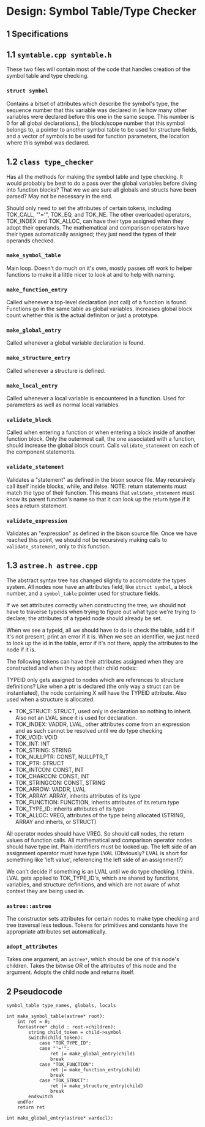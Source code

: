 # Design: Symbol Table/Type Checker

## 1 Specifications

## 1.1 `symtable.cpp symtable.h`
These two files will contain most of the code that handles creation
of the symbol table and type checking.

### `struct symbol`
Contains a bitset of attributes which describe the symbol's type,
the sequence number that this variable was declared in (ie how many
other variables were declared before this one in the same scope. This
number is 0 for all global declarations.), the block/scope number that
this symbol belongs to, a pointer to another symbol table to be used
for structure fields, and a vector of symbols to be used for function
parameters, the location where this symbol was declared.

## 1.2 `class type_checker`
Has all the methods for making the symbol table and type checking.
It would probably be best to do a pass over the global variables before
diving into function blocks? That we we are sure all globals and
structs have been parsed? May not be necessary in the end.

Should only need to set the attributes of certain tokens, including
TOK_CALL, "'='", TOK_EQ, and TOK_NE. The other overloaded operators,
TOK_INDEX and TOK_ALLOC, can have their type assigned when they adopt
their operands. The mathematical and comparison operators have their
types automatically assigned; they just need the types of their
operands checked.

### `make_symbol_table`
Main loop. Doesn't do much on it's own, mostly passes off work to helper
functions to make it a little nicer to look at and to help with naming.

### `make_function_entry`
Called whenever a top-level declaration (not call) of a function is found.
Functions go in the same table as global variables. Increases global block
count whether this is the actual definiton or just a prototype.

### `make_global_entry`
Called whenever a global variable declaration is found.

### `make_structure_entry`
Called whenever a structure is defined.

### `make_local_entry`
Called whenever a local variable is encountered in a function. Used for
parameters as well as normal local variables.

### `validate_block`
Called when entering a function or when entering a block inside of another
function block. Only the outermost call, the one associated with a function,
should increase the global block count. Calls `validate_statement` on each
of the component statements.

### `validate_statement`
Validates a "statement" as defined in the bison source file. May recursively
call itself inside blocks, while, and ifelse. NOTE: return statements
must match the type of their function. This means that `validate_statement`
must know its parent function's name so that it can look up the return type
if it sees a return statement.

### `validate_expression`
Validates an "expression" as defined in the bison source file. Once we have
reached this point, we should not be recursively making calls to
`validate_statement`, only to this function.

## 1.3 `astree.h astree.cpp`
The abstract syntax tree has changed slightly to accomodate the types
system. All nodes now have an attributes field, like `struct symbol`,
a block number, and a `symbol_table` pointer used for structure fields.

If we set attributes correctly when constructing the tree, we should not
have to traverse typeids when trying to figure out what type we're trying
to declare; the attributes of a typeid node should already be set.

When we see a typeid, all we should have to do is check the table, add it
if it's not present, print an error if it is. When we see an identifier,
we just need to look up the id in the table, error if it's not there,
apply the attributes to the node if it is.

The following tokens can have their attributes assigned when they are
constructed and when they adopt their child nodes:

TYPEID only gets assigned to nodes which are references to structure
definitions? Like when a ptr<struct X> is declared (the only way a struct
can be instantiated), the node containing X will have the TYPEID attribute.
Also used when a structure is allocated.

- TOK_STRUCT: STRUCT, used only in declaration so nothing to inherit.
  Also not an LVAL since it is used for declaration.
- TOK_INDEX: VADDR, LVAL, other attributes come from an expression and
  as such cannot be resolved until we do type checking
- TOK_VOID: VOID
- TOK_INT: INT
- TOK_STRING: STRING
- TOK_NULLPTR: CONST, NULLPTR_T
- TOK_PTR: STRUCT
- TOK_INTCON: CONST, INT
- TOK_CHARCON: CONST, INT
- TOK_STRINGCON: CONST, STRING
- TOK_ARROW: VADDR, LVAL
- TOK_ARRAY: ARRAY, inherits attributes of its type
- TOK_FUNCTION: FUNCTION, inherits attributes of its return type
- TOK_TYPE_ID: inherits attributes of its type
- TOK_ALLOC: VREG, attributes of the type being allocated
  (STRING, ARRAY and inherts, or STRUCT)

All operator nodes should have VREG. So should call nodes, the return values
of function calls. All mathematical and comparison operator nodes should have
type int. Plain identifiers must be looked up. The left side of an assignment
operator must have type LVAL (Obviously? LVAL is short for something like
'left value', referencing the left side of an assignment?)

We can't decide if something is an LVAL until we do type checking. I think.
LVAL gets applied to TOK_TYPE_ID's, which are shared by functions, variables,
and structure definitions, and which are not aware of what context they are
being used in.

### `astree::astree`
The constructor sets attributes for certain nodes to make type checking
and tree traversal less tedious. Tokens for primitives and constants have
the appropriate attributes set automatically.

### `adopt_attributes`
Takes one argument, an `astree*`, which should be one of this node's
children. Takes the bitwise OR of the attributes of this node and the
argument. Adopts the child node and returns itself.

## 2 Pseudocode
```
symbol_table type_names, globals, locals

int make_symbol_table(astree* root):
    int ret = 0;
    for(astree* child : root->children):
        string child_token = child->symbol
        switch(child_token):
            case "TOK_TYPE_ID":
            case "'='":
                ret |= make_global_entry(child)
                break
            case "TOK_FUNCTION":
                ret |= make_function_entry(child)
                break
            case "TOK_STRUCT":
                ret |= make_structure_entry(child)
                break
        endswitch
    endfor
    return ret

int make_global_entry(astree* vardecl):
```
